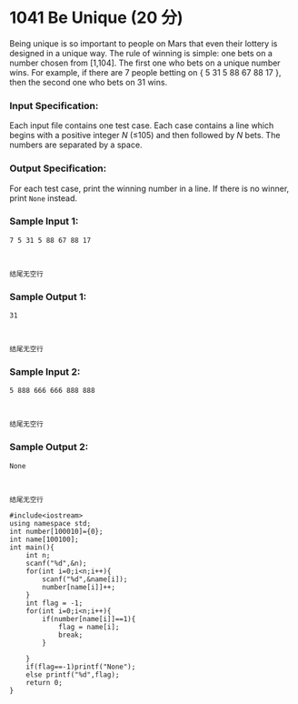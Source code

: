# 1041 Be Unique (20 分)

Being unique is so important to people on Mars that even their lottery is designed in a unique way. The rule of winning is simple: one bets on a number chosen from [1,104]. The first one who bets on a unique number wins. For example, if there are 7 people betting on { 5 31 5 88 67 88 17 }, then the second one who bets on 31 wins.

### Input Specification:

Each input file contains one test case. Each case contains a line which begins with a positive integer *N* (≤105) and then followed by *N* bets. The numbers are separated by a space.

### Output Specification:

For each test case, print the winning number in a line. If there is no winner, print `None` instead.

### Sample Input 1:

```in
7 5 31 5 88 67 88 17



结尾无空行
```

### Sample Output 1:

```out
31



结尾无空行
```

### Sample Input 2:

```in
5 888 666 666 888 888



结尾无空行
```

### Sample Output 2:

```out
None



结尾无空行
```

```
#include<iostream>
using namespace std;
int number[100010]={0};
int name[100100];
int main(){
    int n;
    scanf("%d",&n);
    for(int i=0;i<n;i++){
        scanf("%d",&name[i]);
        number[name[i]]++;
    }
    int flag = -1;
    for(int i=0;i<n;i++){
        if(number[name[i]]==1){
            flag = name[i];
            break;
        }
        
    }
    if(flag==-1)printf("None");
    else printf("%d",flag);
    return 0;
}
```

